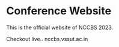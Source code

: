 # Conference Website
 This is the official website of NCCBS 2023. 

Checkout live..
nccbs.vssut.ac.in
